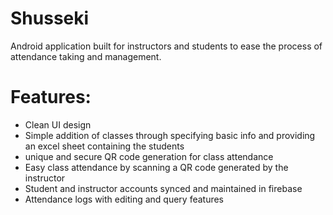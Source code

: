 # Shusseki
Android application built for instructors and students to ease the process of attendance taking and management.

# Features:
- Clean UI design
- Simple addition of classes through specifying basic info and providing an excel sheet containing the students
- unique and secure QR code generation for class attendance
- Easy class attendance by scanning a QR code generated by the instructor
- Student and instructor accounts synced and maintained in firebase
- Attendance logs with editing and query features

